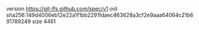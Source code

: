 version https://git-lfs.github.com/spec/v1
oid sha256:149d4006eb12e22a1f1bb2291fdaec463628a3cf2e9aaa64064c21b691789249
size 4461
